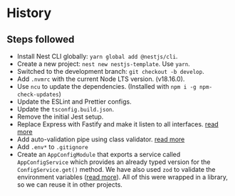 # History

## Steps followed

- Install Nest CLI globally: `yarn global add @nestjs/cli`.
- Create a new project: `nest new nestjs-template`. Use `yarn`.
- Switched to the development branch: `git checkout -b develop`.
- Add `.nvmrc` with the current Node LTS version. (v18.16.0).
- Use `ncu` to update the dependencies. (Installed with `npm i -g npm-check-updates`)
- Update the ESLint and Prettier configs.
- Update the `tsconfig.build.json`.
- Remove the initial Jest setup.
- Replace Express with Fastify and make it listen to all interfaces. [read more](https://www.fastify.io/docs/latest/Guides/Getting-Started/#your-first-server)
- Add auto-validation pipe using class validator. [read more](https://docs.nestjs.com/techniques/validation#validation-pipes)
- Add `.env*` to `.gitignore`
- Create an `AppConfigModule` that exports a service called `AppConfigService` which provides an already typed version for the `ConfigService.get()` method. We have also used `zod` to validate the environment variables ([read more](https://docs.nestjs.com/techniques/configuration#configuration)). All of this were wrapped in a library, so we can reuse it in other projects. 
